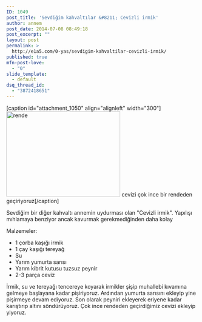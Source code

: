 ```yaml
---
ID: 1049
post_title: 'Sevdiğim kahvaltılar &#8211; Cevizli irmik'
author: annem
post_date: 2014-07-08 08:49:18
post_excerpt: ""
layout: post
permalink: >
  http://e1a5.com/0-yas/sevdigim-kahvaltilar-cevizli-irmik/
published: true
mfn-post-love:
  - "0"
slide_template:
  - default
dsq_thread_id:
  - "3872418651"
---
```

[caption id="attachment_1050" align="alignleft" width="300"]<a href="http://e1a5.com/wp-content/uploads/2014/07/rende.jpg"><img class="wp-image-1050 size-medium" src="http://e1a5.com/wp-content/uploads/2014/07/rende-300x225.jpg" alt="rende" width="300" height="225" /></a> cevizi çok ince bir rendeden geçiriyoruz[/caption]

Sevdiğim bir diğer kahvaltı annemin uydurması olan "Cevizli irmik". Yapılışı mıhlamaya benziyor ancak kavurmak gerekmediğinden daha kolay

Malzemeler:

<ul>
    <li>1 çorba kaşığı irmik</li>
    <li>1 çay kaşığı tereyağ</li>
    <li>Su</li>
    <li>Yarım yumurta sarısı</li>
    <li>Yarım kibrit kutusu tuzsuz peynir</li>
    <li>2-3 parça ceviz</li>
</ul>

İrmik, su ve tereyağı tencereye koyarak irmikler şişip muhallebi kıvamına gelmeye başlayana kadar pişiriyoruz. Ardından yumurta sarısını ekleyip yine pişirmeye devam ediyoruz. Son olarak peyniri ekleyerek eriyene kadar karıştırıp altını söndürüyoruz. Çok ince rendeden geçirdiğimiz cevizi ekleyip yiyoruz.

&nbsp;